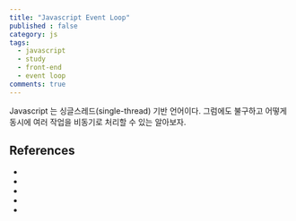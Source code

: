 ```yaml
---
title: "Javascript Event Loop"  
published : false
category: js  
tags:
  - javascript
  - study
  - front-end
  - event loop
comments: true
---
```


Javascript 는 싱글스레드(single-thread) 기반 언어이다. 
그럼에도 불구하고 어떻게 동시에 여러 작업을 비동기로 처리할 수 있는 알아보자.



## References
- [](https://github.com/baeharam/Must-Know-About-Frontend/blob/master/Notes/javascript/stack-heap.md)
- [](https://hudi.kr/%EB%B9%84%EB%8F%99%EA%B8%B0%EC%A0%81-javascript-%EC%8B%B1%EA%B8%80%EC%8A%A4%EB%A0%88%EB%93%9C-%EA%B8%B0%EB%B0%98-js%EC%9D%98-%EB%B9%84%EB%8F%99%EA%B8%B0-%EC%B2%98%EB%A6%AC-%EB%B0%A9%EB%B2%95/)
- [](https://meetup.toast.com/posts/89)
- [](https://velog.io/@thms200/Event-Loop-%EC%9D%B4%EB%B2%A4%ED%8A%B8-%EB%A3%A8%ED%94%84)
- [](https://2014.jsconf.eu/speakers/philip-roberts-what-the-heck-is-the-event-loop-anyway.html)
